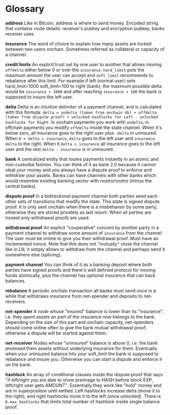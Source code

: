 # Glossary

**address**
Like in Bitcoin, address is where to send money. Encoded string that contains route details: receiver's pubkey and encryption pubkey, banks receiver uses.

**insurance**
The word of choice to explain how many assets are locked between two users onchain. Sometimes referred as collateral or capacity of a channel.

**credit limits**
An explicit trust set by one user to another that allows moving `offdelta` either below 0 or over the `insurance`. `hard_limit` puts the maximum amount the user can accept and `soft_limit` recommends to rebalance after this limit. For example if left (normal user) sets hard_limit=1000 soft_limit=100 to right (bank), the maximum possible delta would be `insurance + 1000` and after reaching `insurance + 100` the bank is supposed to insure the left user.

**delta**
Delta is an intuitive delimiter of a payment channel, and is calculated with this formula: `delta = ondelta (taken from onchain db) + offdelta (taken from dispute proof) + unlocked hashlocks for Left - unlocked hashlocks for Right`.
In onchain payments you work with `ondelta`, in offchain payments you modify `offdelta` inside the state channel.
When it's below zero, all insurance goes to the right user plus `-delta` in uninsured. When `0 < delta < insurance`, `delta` goes to the left user and `insurance-delta` to the right. When it `delta > insurance` all insurance goes to the left user and the rest `delta - insurance` is in uninsured.

**bank**
A centralized entity that routes payments instantly in an atomic and non-custodial fashion. You can think of it as bank 2.0 because it cannot steal your money and you always have a dispute proof to enforce and withdraw your assets. Banks can have channels with other banks which would resemble existing banking sector with nostro/vostro (minus the central banks).

**dispute proof**
In a bidirectional payment channel both parties send each other sets of transitions that modify the state. This state is signed dispute proof. It is only sent onchain when there is a misbehavior by some party, otherwise they are stored privately as last resort. When all parties are honest only withdrawal proofs are used.

**withdrawal proof**
An explicit "cooperative" concent by another party in a payment channel to withdraw some amount of `insurance` from the channel. The user must be online to give you their withdrawal proof. Must have an incremented nonce. Note that this does not "mutually" close the channel like in LN, it simply allows to withdraw from the channel and perhaps send it somewhere else (splicing).

**payment channel**
You can think of it as a banking deposit where both parties have signed proofs and there's well defined protocol for moving funds atomically, plus the channel has optional insurance that can back balances.

**rebalance**
A periodic onchain transaction all banks must send once in a while that withdraws insurance from net-spender and deposits to net-receivers.

**net-spender**
A node whose "insured" balance is lower than its "insurance", i.e. they spent assets an part of the insurance now belongs to the bank. Depending on the size of this part and onchain capacity, net-spenders should come online often to give the bank mutual withdrawal proof, otherwise a dispute will be started against them.

**net-receiver**
Nodes whose "uninsured" balance is above 0, i.e. the bank promised them assets without underlying insurance for them. Eventually when your uninsured balance hits your soft_limit the bank is supposed to rebalance and insure you. Otherwise you can start a dispute and enforce it on the bank.

**hashlock**
An array of conditional clauses inside the dispute proof that says "if left/right you are able to show preimage to HASH before block EXP, left/right user gets AMOUNT". Essentially they work like "hold" money and are in superposition until settled. Left hashlocks increase delta (move it to the right), and right hashlocks move it to the left (once unlocked). There is `K.max_hashlocks` that limits total number of hashlock inside single balance proof.
